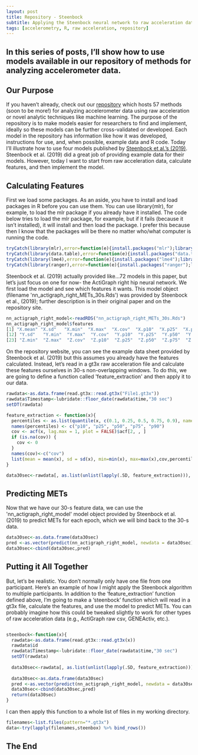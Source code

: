 ```yaml
---
layout: post
title: Repository - Steenbock
subtitle: Applying the Steenbock neural network to raw acceleration data
tags: [accelerometry, R, raw acceleration, repository]
---
```


In this series of posts, I’ll show how to use models available in our repository of methods for analyzing accelerometer data.
---

## Our Purpose
If you haven’t already, check out our [repository](https://sites.google.com/view/accelerometerrepository/) which hosts 57 methods (soon to be more!) for analyzing accelerometer data using raw acceleration or novel analytic techniques like machine learning. The purpose of the repository is to make models easier for researchers to find and implement, ideally so these models can be further cross-validated or developed. 
Each model in the repository has information like how it was developed, instructions for use, and, when possible, example data and R code.
Today I’ll illustrate how to use four models published by [Steenbock et al.’s (2019)](https://sites.google.com/view/accelerometerrepository/available-models/provided-as-r-code/steenbock). 
Steenbock et al. (2019) did a great job of providing example data for their models. However, today I want to start from raw acceleration data, calculate features, and then implement the model.


## Calculating Features
First we load some packages. As an aside, you have to install and load packages in R before you can use them. You can use library(mlr), for example, to load the mlr package if you already have it installed. The code below tries to load the mlr package, for example, but if it fails (because it isn’t installed), it will install and then load the package. I prefer this because then I know that the packages will be there no matter who/what computer is running the code.
```r
tryCatch(library(mlr),error=function(e){install.packages("mlr");library(mlr)})
tryCatch(library(data.table),error=function(e){install.packages("data.table");library(data.table)})
tryCatch(library(lme4),error=function(e){install.packages("lme4");library(lme4)})
tryCatch(library(ranger),error=function(e){install.packages("ranger");library(ranger)}) 
```

Steenbock et al. (2019) actually provided like…72 models in this paper, but let’s just focus on one for now- the ActiGraph right hip neural network. We first load the model and see which features it wants. This model object (filename 'nn_actigraph_right_METs_30s.Rds') was provided by Steenbock et al., (2019); further description is in their original paper and on the repository site.
```r
nn_actigraph_right_model<-readRDS("nn_actigraph_right_METs_30s.Rds")
nn_actigraph_right_model$features
[1] "X.mean" "X.sd"   "X.min"  "X.max"  "X.cov"  "X.p10"  "X.p25"  "X.p50"  "X.p75"  "X.p90"  "Y.mean"
[12] "Y.sd"   "Y.min"  "Y.max"  "Y.cov"  "Y.p10"  "Y.p25"  "Y.p50"  "Y.p75"  "Y.p90"  "Z.mean" "Z.sd"  
[23] "Z.min"  "Z.max"  "Z.cov"  "Z.p10"  "Z.p25"  "Z.p50"  "Z.p75"  "Z.p90"
```

On the repository website, you can see the example data sheet provided by Steenbock et al. (2019) but this assumes you already have the features calculated. 
Instead, let’s read in a gt3x raw acceleration file and calculate these features ourselves in 30-s non-overlapping windows.
To do this, we are going to define a function called 'feature_extraction' and then apply it to our data.
```r
rawdata<-as.data.frame(read.gt3x::read.gt3x("File1.gt3x"))
rawdata$Timestamp<-lubridate::floor_date(rawdata$time,"30 sec")
setDT(rawdata)

feature_extraction <- function(x){
  percentiles <- as.list(quantile(x, c(0.1, 0.25, 0.5, 0.75, 0.9), names = FALSE))
  names(percentiles) <- c("p10", "p25", "p50", "p75", "p90")
  cov <- acf(x, lag.max = 1, plot = FALSE)$acf[2, , ]
  if (is.na(cov)) {
    cov <- 0
  }
  names(cov)<-c("cov")
  list(mean = mean(x), sd = sd(x), min=min(x), max=max(x),cov,percentiles)
}

data30sec<-rawdata[, as.list(unlist(lapply(.SD, feature_extraction))), by="Timestamp", .SDcols=c("X","Y","Z")]
```


## Predicting METs
Now that we have our 30-s feature data, we can use the 'nn_actigraph_right_model' model object provided by Steenbock et al. (2019) to predict METs for each epoch, which we will bind back to the 30-s data.
```r
data30sec<-as.data.frame(data30sec)
pred <-as.vector(predict(nn_actigraph_right_model, newdata = data30sec)$data$response)
data30sec<-cbind(data30sec,pred)
```

## Putting it All Together
But, let’s be realistic. You don’t normally only have one file from one participant. Here’s an example of how I might apply the Steenbock algorithm to multiple participants. In addition to the ‘feature_extraction’ function defined above, I’m going to make a ‘steenbock’ function which will read in a gt3x file, calculate the features, and use the model to predict METs. You can probably imagine how this could be tweaked slightly to work for other types of raw acceleration data (e.g., ActiGraph raw csv, GENEActiv, etc.).
```r

steenbock<-function(x){
  rawdata<-as.data.frame(read.gt3x::read.gt3x(x))
  rawdata$id
  rawdata$Timestamp<-lubridate::floor_date(rawdata$time,"30 sec")
  setDT(rawdata)
  
  data30sec<-rawdata[, as.list(unlist(lapply(.SD, feature_extraction))), by="Timestamp", .SDcols=c("X","Y","Z")]
  
  data30sec<-as.data.frame(data30sec)
  pred <-as.vector(predict(nn_actigraph_right_model, newdata = data30sec)$data$response)
  data30sec<-cbind(data30sec,pred)
  return(data30sec)
}
```

I can then apply this function to a whole list of files in my working directory.
```r
filenames<-list.files(pattern="*.gt3x")
data<-try(lapply(filenames,steenbox) %>% bind_rows())
```


## The End
